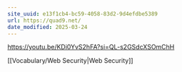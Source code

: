 ```yaml
---
site_uuid: e13f1cb4-bc59-4058-83d2-9d4efdbe5389
url: https://quad9.net/
date_modified: 2025-03-24
---
```




https://youtu.be/KDi0YvS2hFA?si=QL-s2GSdcXSOmChH

[[Vocabulary/Web Security|Web Security]]
